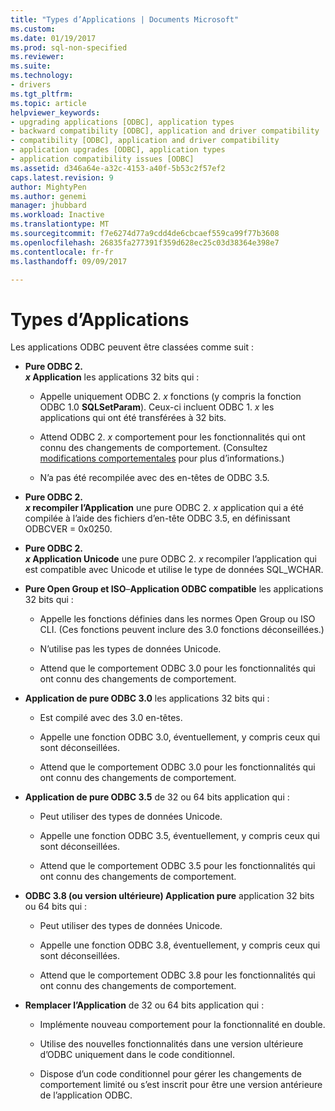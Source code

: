 ```yaml
---
title: "Types d’Applications | Documents Microsoft"
ms.custom: 
ms.date: 01/19/2017
ms.prod: sql-non-specified
ms.reviewer: 
ms.suite: 
ms.technology:
- drivers
ms.tgt_pltfrm: 
ms.topic: article
helpviewer_keywords:
- upgrading applications [ODBC], application types
- backward compatibility [ODBC], application and driver compatibility
- compatibility [ODBC], application and driver compatibility
- application upgrades [ODBC], application types
- application compatibility issues [ODBC]
ms.assetid: d346a64e-a32c-4153-a40f-5b53c2f57ef2
caps.latest.revision: 9
author: MightyPen
ms.author: genemi
manager: jhubbard
ms.workload: Inactive
ms.translationtype: MT
ms.sourcegitcommit: f7e6274d77a9cdd4de6cbcaef559ca99f77b3608
ms.openlocfilehash: 26835fa277391f359d628ec25c03d38364e398e7
ms.contentlocale: fr-fr
ms.lasthandoff: 09/09/2017

---
```

# <a name="types-of-applications"></a>Types d’Applications
Les applications ODBC peuvent être classées comme suit :  
  
-   **Pure ODBC 2.**  
     ***x* Application** les applications 32 bits qui :  
  
    -   Appelle uniquement ODBC 2. *x* fonctions (y compris la fonction ODBC 1.0 **SQLSetParam**). Ceux-ci incluent ODBC 1. *x* les applications qui ont été transférées à 32 bits.  
  
    -   Attend ODBC 2. *x* comportement pour les fonctionnalités qui ont connu des changements de comportement. (Consultez [modifications comportementales](../../../odbc/reference/develop-app/behavioral-changes.md) pour plus d’informations.)  
  
    -   N’a pas été recompilée avec des en-têtes de ODBC 3.5.  
  
-   **Pure ODBC 2.**  
     ***x* recompiler l’Application** une pure ODBC 2. *x* application qui a été compilée à l’aide des fichiers d’en-tête ODBC 3.5, en définissant ODBCVER = 0x0250.  
  
-   **Pure ODBC 2.**  
     ***x* Application Unicode** une pure ODBC 2. *x* recompiler l’application qui est compatible avec Unicode et utilise le type de données SQL_WCHAR.  
  
-   **Pure Open Group et ISO**–**Application ODBC compatible** les applications 32 bits qui :  
  
    -   Appelle les fonctions définies dans les normes Open Group ou ISO CLI. (Ces fonctions peuvent inclure des 3.0 fonctions déconseillées.)  
  
    -   N’utilise pas les types de données Unicode.  
  
    -   Attend que le comportement ODBC 3.0 pour les fonctionnalités qui ont connu des changements de comportement.  
  
-   **Application de pure ODBC 3.0** les applications 32 bits qui :  
  
    -   Est compilé avec des 3.0 en-têtes.  
  
    -   Appelle une fonction ODBC 3.0, éventuellement, y compris ceux qui sont déconseillées.  
  
    -   Attend que le comportement ODBC 3.0 pour les fonctionnalités qui ont connu des changements de comportement.  
  
-   **Application de pure ODBC 3.5** de 32 ou 64 bits application qui :  
  
    -   Peut utiliser des types de données Unicode.  
  
    -   Appelle une fonction ODBC 3.5, éventuellement, y compris ceux qui sont déconseillées.  
  
    -   Attend que le comportement ODBC 3.5 pour les fonctionnalités qui ont connu des changements de comportement.  
  
-   **ODBC 3.8 (ou version ultérieure) Application pure** application 32 bits ou 64 bits qui :  
  
    -   Peut utiliser des types de données Unicode.  
  
    -   Appelle une fonction ODBC 3.8, éventuellement, y compris ceux qui sont déconseillées.  
  
    -   Attend que le comportement ODBC 3.8 pour les fonctionnalités qui ont connu des changements de comportement.  
  
-   **Remplacer l’Application** de 32 ou 64 bits application qui :  
  
    -   Implémente nouveau comportement pour la fonctionnalité en double.  
  
    -   Utilise des nouvelles fonctionnalités dans une version ultérieure d’ODBC uniquement dans le code conditionnel.  
  
    -   Dispose d’un code conditionnel pour gérer les changements de comportement limité ou s’est inscrit pour être une version antérieure de l’application ODBC.

